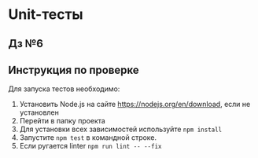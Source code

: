 # Unit-тесты
## Дз №6

## Инструкция по проверке
Для запуска тестов необходимо:
1. Установить Node.js на сайте https://nodejs.org/en/download, если не установлен
2. Перейти в папку проекта 
3. Для установки всех зависимостей используйте `npm install`
4. Запустите `npm test` в командной строке. 
5. Если ругается linter `npm run lint -- --fix`

